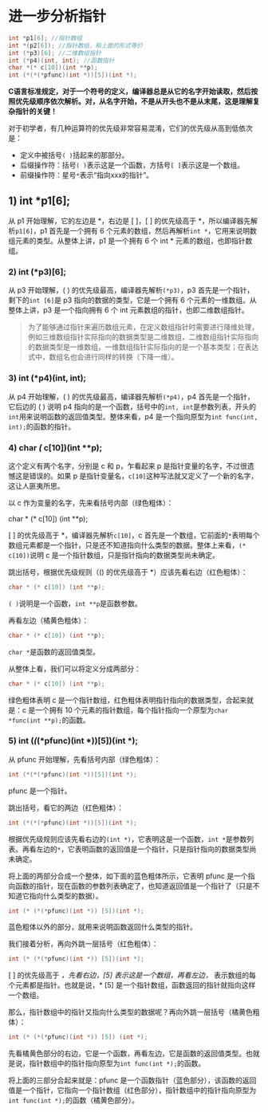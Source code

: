 # 进一步分析指针

```c
int *p1[6]; //指针数组
int *(p2[6]); //指针数组，和上面的形式等价
int (*p3)[6]; //二维数组指针
int (*p4)(int, int); //函数指针
char *(* c[10])(int **p);
int (*(*(*pfunc)(int *))[5])(int *);
```

**C语言标准规定，对于一个符号的定义，编译器总是从它的名字开始读取，然后按照优先级顺序依次解析。对，从名字开始，不是从开头也不是从末尾，这是理解复杂指针的关键！**

对于初学者，有几种运算符的优先级非常容易混淆，它们的优先级从高到低依次是：

- 定义中被括号`( )`括起来的那部分。
- 后缀操作符：括号`( )`表示这是一个函数，方括号`[ ]`表示这是一个数组。
- 前缀操作符：星号`*`表示“指向xxx的指针”。

## 1) int *p1[6];

从 p1 开始理解，它的左边是 *，右边是 [ ]，[ ] 的优先级高于 *，所以编译器先解析`p1[6]`，p1 首先是一个拥有 6 个元素的数组，然后再解析`int *`，它用来说明数组元素的类型。从整体上讲，p1 是一个拥有 6 个 int * 元素的数组，也即指针数组。

### 2) int (*p3)[6];

从 p3 开始理解，( ) 的优先级最高，编译器先解析`(*p3)`，p3 首先是一个指针，剩下的`int [6]`是 p3 指向的数据的类型，它是一个拥有 6 个元素的一维数组。从整体上讲，p3 是一个指向拥有 6 个 int 元素数组的指针，也即二维数组指针。

> 为了能够通过指针来遍历数组元素，在定义数组指针时需要进行降维处理，例如三维数组指针实际指向的数据类型是二维数组，二维数组指针实际指向的数据类型是一维数组，一维数组指针实际指向的是一个基本类型；在表达式中，数组名也会进行同样的转换（下降一维）。

### 3) int (*p4)(int, int);

从 p4 开始理解，( ) 的优先级最高，编译器先解析`(*p4)`，p4 首先是一个指针，它后边的 ( ) 说明 p4 指向的是一个函数，括号中的`int, int`是参数列表，开头的`int`用来说明函数的返回值类型。整体来看，p4 是一个指向原型为`int func(int, int);`的函数的指针。

### 4) char *(* c[10])(int **p);

这个定义有两个名字，分别是 c 和 p，乍看起来 p 是指针变量的名字，不过很遗憾这是错误的。如果 p 是指针变量名，`c[10]`这种写法就又定义了一个新的名字，这让人匪夷所思。

以 c 作为变量的名字，先来看括号内部（绿色粗体）：

char * (* c[10]) (int **p);

[ ] 的优先级高于 *，编译器先解析`c[10]`，c 首先是一个数组，它前面的`*`表明每个数组元素都是一个指针，只是还不知道指向什么类型的数据。整体上来看，`(* c[10])`说明 c 是一个指针数组，只是指针指向的数据类型尚未确定。

跳出括号，根据优先级规则（() 的优先级高于 *）应该先看右边（红色粗体）：

```c
char * (* c[10]) (int **p);
```

`( )`说明是一个函数，`int **p`是函数参数。

再看左边（橘黄色粗体）：

```c
char * (* c[10]) (int **p);
```

`char *`是函数的返回值类型。

从整体上看，我们可以将定义分成两部分：

```c
char * (* c[10]) (int **p);
```

绿色粗体表明 c 是一个指针数组，红色粗体表明指针指向的数据类型，合起来就是：c 是一个拥有 10 个元素的指针数组，每个指针指向一个原型为`char *func(int **p);`的函数。

### 5) int (*(*(*pfunc)(int *))[5])(int *);

从 pfunc 开始理解，先看括号内部（绿色粗体）：

```c
int (*(*(*pfunc)(int *))[5])(int *);
```

pfunc 是一个指针。

跳出括号，看它的两边（红色粗体）：

```c
int (*(*(*pfunc)(int *))[5])(int *);
```

根据优先级规则应该先看右边的`(int *)`，它表明这是一个函数，`int *`是参数列表。再看左边的`*`，它表明函数的返回值是一个指针，只是指针指向的数据类型尚未确定。

将上面的两部分合成一个整体，如下面的蓝色粗体所示，它表明 pfunc 是一个指向函数的指针，现在函数的参数列表确定了，也知道返回值是一个指针了（只是不知道它指向什么类型的数据）。

```c
int (* (*(*pfunc)(int *)) [5])(int *);
```

蓝色粗体以外的部分，就用来说明函数返回什么类型的指针。

我们接着分析，再向外跳一层括号（红色粗体）：

```c
int (* (*(*pfunc)(int *)) [5])(int *);
```

[ ] 的优先级高于 *，先看右边，[5] 表示这是一个数组，再看左边，* 表示数组的每个元素都是指针。也就是说，* [5] 是一个指针数组，函数返回的指针就指向这样一个数组。

那么，指针数组中的指针又指向什么类型的数据呢？再向外跳一层括号（橘黄色粗体）：

```c
int (* (*(*pfunc)(int *)) [5]) (int *);
```

先看橘黄色部分的右边，它是一个函数，再看左边，它是函数的返回值类型。也就是说，指针数组中的指针指向原型为`int func(int *);`的函数。

将上面的三部分合起来就是：pfunc 是一个函数指针（蓝色部分），该函数的返回值是一个指针，它指向一个指针数组（红色部分），指针数组中的指针指向原型为`int func(int *);`的函数（橘黄色部分）。